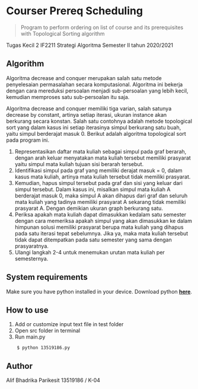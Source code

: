 # Courser Prereq Scheduling
> Program to perform ordering on list of course and its prerequisites with Topological Sorting algorithm

Tugas Kecil 2 IF2211 Strategi Algoritma
Semester II tahun 2020/2021

## Algorithm
Algoritma decrease and conquer merupakan salah satu metode penyelesaian permasalahan secara komputasional. Algoritma ini bekerja dengan cara mereduksi persoalan menjadi sub-persoalan yang lebih kecil, kemudian memproses satu sub-persoalan itu saja.

Algoritma decrease and conquer memiliki tiga varian, salah satunya decrease by constant, artinya setiap iterasi, ukuran instance akan berkurang secara konstan. Salah satu contohnya adalah metode topological sort yang dalam kasus ini setiap iterasinya simpul berkurang satu buah, yaitu simpul berderajat masuk 0. Berikut adalah algoritma topological sort pada program ini.

1. Representasikan daftar mata kuliah sebagai simpul pada graf berarah, dengan arah keluar menyatakan mata kuliah tersebut memiliki prasyarat yaitu simpul mata kuliah tujuan sisi berarah tersebut.
2. Identifikasi simpul pada graf yang memiliki derajat masuk = 0, dalam kasus mata kuliah, artinya mata kuliah tersebut tidak memiliki prasyarat.
3. Kemudian, hapus simpul tersebut pada graf dan sisi yang keluar dari simpul tersebut. Dalam kasus ini, misalkan simpul mata kuliah A berderajat masuk 0, maka simpul A akan dihapus dari graf dan seluruh mata kuliah yang tadinya memiliki prasyarat A sekarang tidak memiliki prasyarat A. Dengan demikian ukuran graph berkurang satu.
4. Periksa apakah mata kuliah dapat dimasukkan kedalam satu semester dengan cara memeriksa apakah simpul yang akan dimasukkan ke dalam himpunan solusi memiliki prasyarat berupa mata kuliah yang dihapus pada satu iterasi tepat sebelumnya. Jika ya, maka mata kuliah tersebut tidak dapat ditempatkan pada satu semester yang sama dengan prasyaratnya.
4. Ulangi langkah 2-4 untuk menemukan urutan mata kuliah per semesternya.

## System requirements
Make sure you have python installed in your device. Download python **[here](https://www.python.org/downloads/)**.

## How to use
1. Add or customize input text file in test folder 
2. Open src folder in terminal
3. Run main.py
```
    $ python 13519186.py
```

## Author
Alif Bhadrika Parikesit
13519186 / K-04